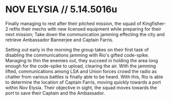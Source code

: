# NOV ELYSIA // 5.14.5016u
Finally managing to rest after their pitched mission, the squad of Kingfisher-2 refits their mechs with new licensed equipment while preparing for their next mission; Take down the communication jamming
effecting the city and retrieve Ambassador Bannerjee and Captain Farris. 

Setting out early in the morning the group takes on their first task of disabling the communications jamming with Rio's gifted code-spike. Managing to thin the enemies out, they succeed in holding the area long
enough for the code-spike to upload, clearing the air. With the jamming lifted, communications among LSA and Union forces crowd the radio as chatter from various battles is finally able to be heard. With this, Rio
is able to determine the location of Captain Farris, moving quickly towards a port within Nov Elysia. Their objective in sight, the squad moves towards the port to save their Captain and the Ambassador.
